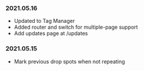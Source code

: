 ### 2021.05.16 ###

- Updated to Tag Manager
- Added router and switch for multiple-page support
- Add updates page at /updates

### 2021.05.15 ###

- Mark previous drop spots when not repeating
